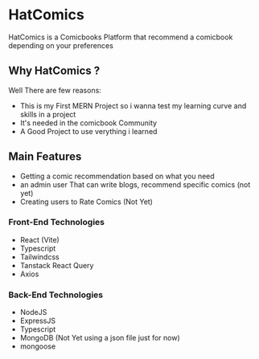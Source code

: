 # HatComics

<p>HatComics is a Comicbooks Platform that recommend a comicbook depending on your preferences</p>

## Why HatComics ?

<p>Well There are few reasons:</p>

<ul>
    <li>This is my First MERN Project so i wanna test my learning curve and skills in a project</li>
    <li>It's needed in the comicbook Community</li>
    <li>A Good Project to use verything i learned</li>
</ul>

## Main Features

<ul>
    <li>Getting a comic recommendation based on what you need</li>
    <li>an admin user That can write blogs, recommend specific comics (not yet)</li>
    <li>Creating users to Rate Comics (Not Yet)</li>
</ul>

### Front-End Technologies

<ul>
    <li>React (Vite)</li>
    <li>Typescript</li>
    <li>Tailwindcss</li>
    <li>Tanstack React Query</li>
    <li>Axios</li>
</ul>

### Back-End Technologies

<ul>
    <li>NodeJS</li>
    <li>ExpressJS</li>
    <li>Typescript</li>
    <li>MongoDB (Not Yet using a json file just for now)</li>
    <li>mongoose</li>
</ul>
